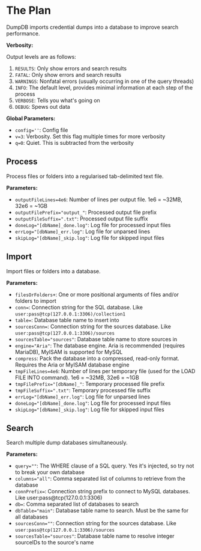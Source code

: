 # The Plan

DumpDB imports credential dumps into a database to improve search performance.

**Verbosity:**

Output levels are as follows:

1. `RESULTS`: Only show errors and search results
1. `FATAL`: Only show errors and search results
1. `WARNINGS`: Nonfatal errors (usually occurring in one of the query threads)
1. `INFO`: The default level, provides minimal information at each step of the process
1. `VERBOSE`: Tells you what's going on
1. `DEBUG`: Spews out data

**Global Parameters:**

- `config=''`: Config file
- `v=3`: Verbosity. Set this flag multiple times for more verbosity
- `q=0`: Quiet. This is subtracted from the verbosity

## Process

Process files or folders into a regularised tab-delimited text file.

**Parameters:**

- `outputFileLines=4e6`: Number of lines per output file. 1e6 = ~32MB, 32e6 = ~1GB
- `outputFilePrefix="output_"`: Processed output file prefix
- `outputFileSuffix=".txt"`: Processed output file suffix
- `doneLog="[dbName]_done.log"`: Log file for processed input files
- `errLog="[dbName]_err.log"`: Log file for unparsed lines
- `skipLog="[dbName]_skip.log"`: Log file for skipped input files

## Import

Import files or folders into a database.

**Parameters:**

- `filesOrFolders+`: One or more positional arguments of files and/or folders to import
- `conn=`: Connection string for the SQL database. Like `user:pass@tcp(127.0.0.1:3306)/collection1`
- `table=`: Database table name to insert into
- `sourcesConn=`: Connection string for the sources database. Like `user:pass@tcp(127.0.0.1:3306)/sources`
- `sourcesTable="sources"`: Database table name to store sources in
- `engine="Aria"`: The database engine. Aria is recommended (requires MariaDB), MyISAM is supported for MySQL
- `compress`: Pack the database into a compressed, read-only format. Requires the Aria or MyISAM database engine
- `tmpFileLines=4e6`: Number of lines per temporary file (used for the LOAD FILE INTO command). 1e6 = ~32MB, 32e6 = ~1GB
- `tmpFilePrefix="[dbName]_"`: Temporary processed file prefix
- `tmpFileSuffix=".txt"`: Temporary processed file suffix
- `errLog="[dbName]_err.log"`: Log file for unparsed lines
- `doneLog="[dbName]_done.log"`: Log file for processed input files
- `skipLog="[dbName]_skip.log"`: Log file for skipped input files

## Search

Search multiple dump databases simultaneously.

**Parameters:**

- `query=""`: The WHERE clause of a SQL query. Yes it's injected, so try not to break your own database
- `columns="all"`: Comma separated list of columns to retrieve from the database
- `connPrefix=`: Connection string prefix to connect to MySQL databases. Like user:pass@tcp(127.0.0.1:3306)
- `db=`: Comma separated list of databases to search
- `dbTable="main"`: Database table name to search. Must be the same for all databases
- `sourcesConn=""`: Connection string for the sources database. Like `user:pass@tcp(127.0.0.1:3306)/sources`
- `sourcesTable="sources"`: Database table name to resolve integer sourceIDs to the source's name
